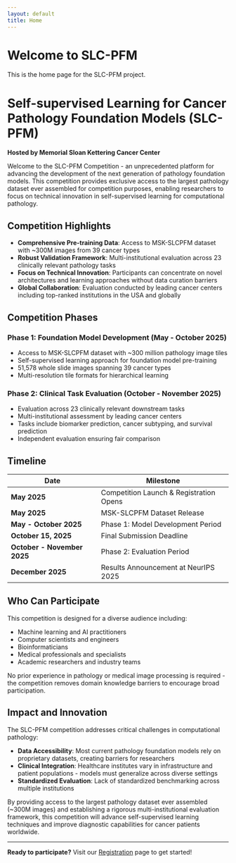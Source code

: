```yaml
---
layout: default
title: Home
---
```


# Welcome to SLC-PFM

This is the home page for the SLC-PFM project.
# Self-supervised Learning for Cancer Pathology Foundation Models (SLC-PFM)

**Hosted by Memorial Sloan Kettering Cancer Center**

Welcome to the SLC-PFM Competition - an unprecedented platform for advancing the development of the next generation of pathology foundation models. This competition provides exclusive access to the largest pathology dataset ever assembled for competition purposes, enabling researchers to focus on technical innovation in self-supervised learning for computational pathology.

## Competition Highlights

- **Comprehensive Pre-training Data**: Access to MSK-SLCPFM dataset with ~300M images from 39 cancer types
- **Robust Validation Framework**: Multi-institutional evaluation across 23 clinically relevant pathology tasks
- **Focus on Technical Innovation**: Participants can concentrate on novel architectures and learning approaches without data curation barriers
- **Global Collaboration**: Evaluation conducted by leading cancer centers including top-ranked institutions in the USA and globally

## Competition Phases

### Phase 1: Foundation Model Development (May - October 2025)
- Access to MSK-SLCPFM dataset with ~300 million pathology image tiles
- Self-supervised learning approach for foundation model pre-training
- 51,578 whole slide images spanning 39 cancer types
- Multi-resolution tile formats for hierarchical learning

### Phase 2: Clinical Task Evaluation (October - November 2025)
- Evaluation across 23 clinically relevant downstream tasks
- Multi-institutional assessment by leading cancer centers
- Tasks include biomarker prediction, cancer subtyping, and survival prediction
- Independent evaluation ensuring fair comparison

## Timeline

| Date | Milestone |
|------|-----------|
| **May 2025** | Competition Launch & Registration Opens |
| **May 2025** | MSK-SLCPFM Dataset Release |
| **May - October 2025** | Phase 1: Model Development Period |
| **October 15, 2025** | Final Submission Deadline |
| **October - November 2025** | Phase 2: Evaluation Period |
| **December 2025** | Results Announcement at NeurIPS 2025 |

## Who Can Participate

This competition is designed for a diverse audience including:
- Machine learning and AI practitioners
- Computer scientists and engineers
- Bioinformaticians
- Medical professionals and specialists
- Academic researchers and industry teams

No prior experience in pathology or medical image processing is required - the competition removes domain knowledge barriers to encourage broad participation.

## Impact and Innovation

The SLC-PFM competition addresses critical challenges in computational pathology:

- **Data Accessibility**: Most current pathology foundation models rely on proprietary datasets, creating barriers for researchers
- **Clinical Integration**: Healthcare institutes vary in infrastructure and patient populations - models must generalize across diverse settings
- **Standardized Evaluation**: Lack of standardized benchmarking across multiple institutions

By providing access to the largest pathology dataset ever assembled (~300M images) and establishing a rigorous multi-institutional evaluation framework, this competition will advance self-supervised learning techniques and improve diagnostic capabilities for cancer patients worldwide.

---

**Ready to participate?** Visit our [Registration](registration.md) page to get started!
